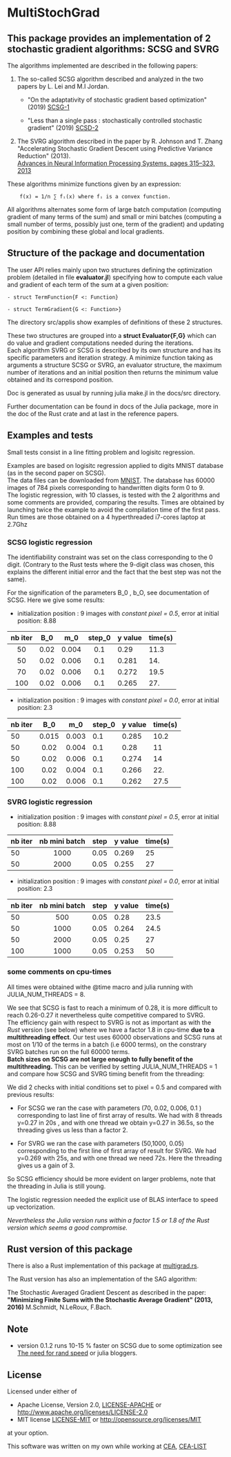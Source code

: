 
# MultiStochGrad

## This package provides an implementation of 2 stochastic gradient algorithms: SCSG and SVRG

 The algorithms implemented are described in the following papers:

1. The so-called SCSG algorithm described and analyzed in the two papers by L. Lei and  M.I Jordan.

    - "On the adaptativity of stochastic gradient based optimization" (2019)
    [SCSG-1](https://arxiv.org/abs/1904.04480)

    - "Less than a single pass : stochastically controlled stochastic gradient" (2019)
    [SCSD-2](https://arxiv.org/abs/1609.03261)

2. The SVRG algorithm described in the paper by R. Johnson and T. Zhang
    "Accelerating Stochastic Gradient Descent using Predictive Variance Reduction" (2013).  
    [Advances in Neural Information Processing Systems, pages 315–323, 2013](https://papers.nips.cc/paper/4937-accelerating-stochastic-gradient-descent-using-predictive-variance-reduction.pdf)

These algorithms minimize functions given by an expression:  

        f(x) = 1/n ∑ fᵢ(x) where fᵢ is a convex function.

All algorithms alternates some form of large batch computation (computing gradient of many terms of the sum)
and small or mini batches (computing a small number of terms, possibly just one, term of the gradient)
and updating position by combining these global and local gradients.

## Structure of the package and documentation

The user API relies mainly upon two structures defining the optimization problem (detailed in file **evaluator.jl**) specifying how to compute each value and gradient of each term of the sum at a given position:

    - struct TermFunction{F <: Function}

    - struct TermGradient{G <: Function>}

The directory src/applis show examples of definitions of these 2 structures.  

These two structures are grouped into a **struct Evaluator{F,G}** which can do value and gradient computations needed during the iterations.  
Each algorithm SVRG or SCSG is described by its own structure and has its specific parameters and iteration strategy.
A minimize function taking as arguments a structure SCSG or SVRG, an evaluator structure, the maximum number of iterations and an initial position then returns the minimum value obtained and its correspond position.

Doc is generated as usual by running julia make.jl in the docs/src directory.  

Further documentation can be found in docs of the Julia package, more in the doc of the Rust crate and at last in the reference papers.

## Examples and tests

Small tests consist in a line fitting problem and logisitc regression.

Examples are based on logisitc regression applied to digits MNIST database
(as in the second paper on SCSG).  
The data files can be downloaded from [MNIST](http://yann.lecun.com/exdb/mnist).
The database has 60000 images of 784 pixels corresponding to
handwritten digits form 0 to 9.  
The logistic regression, with 10 classes,  is tested with the 2 algorithms and some comments are provided, comparing the results.
Times are obtained by launching twice the example to avoid the compilation time of the first pass.
Run times are those obtained on a 4 hyperthreaded i7-cores laptop at 2.7Ghz

### SCSG logistic regression

The identifiability constraint was set on the class corresponding to the 0 digit. (Contrary to the Rust tests
where the 9-digit class was chosen, this explains the different initial error and the fact that the best step
was not the same).

For the signification of the parameters B_0 , b_O, see documentation of SCSG.
Here we give some results:

- initialization position : 9 images with *constant pixel = 0.5*,
error at initial position: 8.88

| nb iter | B_0    |   m_0    | step_0  | y value | time(s) |
|  :---:  | :---:  |  :-----: | :----:  |   ----  |  ----   |
|  50     | 0.02   |  0.004   |  0.1    |  0.29   |  11.3   |
|  50     | 0.02   |  0.006   |  0.1    |  0.281  |  14.    |
|  70     | 0.02   |  0.006   |  0.1    |  0.272  |  19.5   |
|  100    | 0.02   |  0.006   |  0.1    |  0.265  |  27.    |

- initialization position : 9 images with *constant pixel = 0.0*,
error at initial position: 2.3

| nb iter | B_0    |   m_0    | step_0  | y value  | time(s) |
|  ---    | :----: |  ----    | ------  |   ----   |  ----  |
|  50     | 0.015  |  0.003   |  0.1    |  0.285   |  10.2  |
|  50     | 0.02   |  0.004   |  0.1    |  0.28    |  11    |
|  50     | 0.02   |  0.006   |  0.1    |  0.274   |  14    |
|  100    | 0.02   |  0.004   |  0.1    |  0.266   |  22.   |
|  100    | 0.02   |  0.006   |  0.1    |  0.262   |  27.5  |

### SVRG logistic regression

- initialization position : 9 images with *constant pixel = 0.5*,
error at initial position: 8.88

| nb iter |  nb mini batch     | step    | y value  | time(s) |
|  ---    |     :---:          | ------  |   ----   |  ----   |
|  50     |     1000           |  0.05   |  0.269   |  25     |  
|  50     |     2000           |  0.05   |  0.255   |  27     |  

- initialization position : 9 images with *constant pixel = 0.0*,
error at initial position: 2.3

| nb iter |  nb mini batch     | step    | y value  | time(s) |
|  ---    |     :---:          | ------  |   ----   |  ----  |
|  50     |     500            |  0.05   |  0.28    |  23.5  |
|  50     |     1000           |  0.05   |  0.264   |  24.5  |  
|  50     |     2000           |  0.05   |  0.25    |  27    |  
|  100     |    1000           |  0.05   |  0.253   |  50    |

### some comments on cpu-times

All times were obtained withe @time macro and julia running with JULIA_NUM_THREADS = 8.

We see that SCSG is fast to reach a minimum of 0.28, it is more difficult to reach 0.26-0.27
it nevertheless quite competitive compared to SVRG.  
The efficiency gain with respect to SVRG is not as important
as with the *Rust* version (see below) where we have a factor 1.8 in cpu-time **due to a multithreading effect**.
Our test uses 60000 observations and SCSG runs at most on 1/10 of the terms in a batch (i.e 6000 terms), on the constrary SVRG batches run on the full 60000 terms.  
**Batch sizes on SCSG are not large enough to fully benefit of the multithreading.**
This can be verified by setting JULIA_NUM_THREADS = 1 and compare how SCSG and SVRG timing benefit from
the threading:

We did 2  checks with initial conditions set to pixel = 0.5 and compared with previous results:

- For SCSG we ran the case with parameters (70, 0.02, 0.006, 0.1 )  corresponding to last line of first array of results. We had with 8 threads y=0.27 in 20s , and with one thread we obtain y=0.27 in 36.5s, so the threading gives us less than a factor 2.

- For SVRG we ran the case with parameters (50,1000, 0.05) corresponding to the first line of first array of result for SVRG.
We had y=0.269 with 25s, and with one thread we need 72s. Here the threading
gives us a gain of 3.

So SCSG  efficiency should be more evident on larger problems, note that the threading in Julia is still young.

The logistic regression needed the explicit use of BLAS interface to speed up vectorization.

*Nevertheless the Julia version runs within a factor 1.5 or 1.8 of the Rust version which seems a good compromise.*

## Rust version of this package

There is also a Rust implementation of this package at [multigrad.rs](https://github.com/jean-pierreBoth/multistochgrad).  

The Rust version has also an implementation of the SAG algorithm:

The Stochastic Averaged Gradient Descent as described in the paper:
**"Minimizing Finite Sums with the Stochastic Average Gradient" (2013, 2016)**
M.Schmidt, N.LeRoux, F.Bach.

## Note

- version 0.1.2 runs 10-15 % faster on SCSG due to some optimization
see  [The need for rand speed](https://bkamins.github.io/julialang/2020/11/20/rand.html) or julia bloggers.

## License

Licensed under either of

- Apache License, Version 2.0, [LICENSE-APACHE](LICENSE-APACHE) or <http://www.apache.org/licenses/LICENSE-2.0>
- MIT license [LICENSE-MIT](LICENSE-MIT) or <http://opensource.org/licenses/MIT>

at your option.

This software was written on my own while working at [CEA](http://www.cea.fr/), [CEA-LIST](http://www-list.cea.fr/en/)
